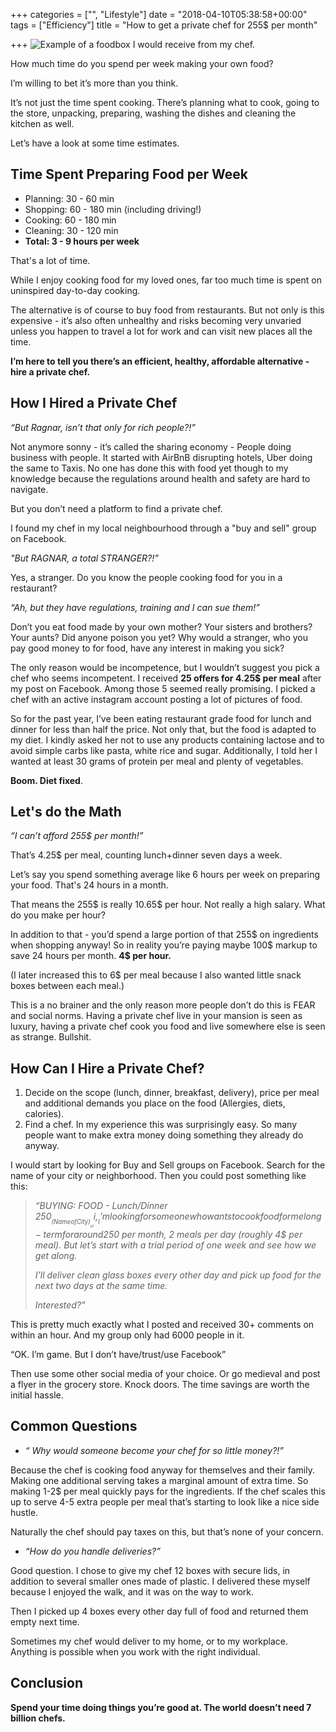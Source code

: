 +++
categories = ["", "Lifestyle"]
date = "2018-04-10T05:38:58+00:00"
tags = ["Efficiency"]
title = "How to get a private chef for 255$ per month"

+++
![Example of a foodbox I would receive from my chef.](/uploads/2018/04/10/privatechef.jpg "Foodbox")

How much time do you spend per week making your own food?

I’m willing to bet it’s more than you think.

It’s not just the time spent cooking. There’s planning what to cook, going to the store, unpacking, preparing, washing the dishes and cleaning the kitchen as well.

Let’s have a look at some time estimates.

## Time Spent Preparing Food per Week

* Planning: 30 - 60 min
* Shopping: 60 - 180 min (including driving!)
* Cooking: 60 - 180 min
* Cleaning: 30 - 120 min
* **Total:  3 - 9 hours per week**

That's a lot of time.

While I enjoy cooking food for my loved ones, far too much time is spent on uninspired day-to-day cooking.

The alternative is of course to buy food from restaurants. But not only is this expensive - it’s also often unhealthy and risks becoming very unvaried unless you happen to travel a lot for work and can visit new places all the time.

**I’m here to tell you there’s an efficient, healthy, affordable alternative - hire a private chef.**

## How I Hired a Private Chef

_“But Ragnar, isn’t that only for rich people?!”_

Not anymore sonny - it’s called the sharing economy - People doing business with people. It started with AirBnB disrupting hotels, Uber doing the same to Taxis. No one has done this with food yet though to my knowledge because the regulations around health and safety are hard to navigate.

But you don’t need a platform to find a private chef.

I found my chef in my local neighbourhood through a "buy and sell" group on Facebook.

_"But RAGNAR, a total STRANGER?!”_

Yes, a stranger. Do you know the people cooking food for you in a restaurant?

_“Ah, but they have regulations, training and I can sue them!”_

Don’t you eat food made by your own mother? Your sisters and brothers? Your aunts? Did anyone poison you yet? Why would a stranger, who you pay good money to for food, have any interest in making you sick?

The only reason would be incompetence, but I wouldn’t suggest you pick a chef who seems incompetent. I received **25 offers for 4.25$ per meal** after my post on Facebook. Among those 5 seemed really promising. I picked a chef with an active instagram account posting a lot of pictures of food.

So for the past year, I’ve been eating restaurant grade food for lunch and dinner for less than half the price. Not only that, but the food is adapted to my diet. I kindly asked her not to use any products containing lactose and to avoid simple carbs like pasta, white rice and sugar. Additionally, I told her I wanted at least 30 grams of protein per meal and plenty of vegetables.

**Boom. Diet fixed**.

## Let's do the Math

_“I can’t afford 255$ per month!”_

That’s 4.25$ per meal, counting lunch+dinner seven days a week.

Let’s say you spend something average like 6 hours per week on preparing your food. That's 24 hours in a month.

That means the 255$ is really 10.65$ per hour. Not really a high salary. What do you make per hour?

In addition to that - you’d spend a large portion of that 255$ on ingredients when shopping anyway! So in reality you’re paying maybe 100$ markup to save 24 hours per month. **4$ per hour.**

\(I later increased this to 6$ per meal because I also wanted little snack boxes between each meal.)

This is a no brainer and the only reason more people don’t do this is FEAR and social norms. Having a private chef live in your mansion is seen as luxury, having a private chef cook you food and live somewhere else is seen as strange.  Bullshit.

## How Can I Hire a Private Chef?

1. Decide on the scope (lunch, dinner, breakfast, delivery), price per meal and additional demands you place on the food (Allergies, diets, calories).
2. Find a chef. In my experience this was surprisingly easy. So many people want to make extra money doing something they already do anyway.

I would start by looking for Buy and Sell groups on Facebook. Search for the name of your city or neighborhood. Then you could post something like this:

> _“BUYING: FOOD - Lunch/Dinner_
> _250$_
> _(Name of City)_
> _Hi,_
> _I’m looking for someone who wants to cook food for me long-term for around 250$ per month, 2 meals per day (roughly 4$ per meal). But let’s start with a trial period of one week and see how we get along._
>
> _I’ll deliver clean glass boxes every other day and pick up food for the next two days at the same time._
>
> _Interested?”_

This is pretty much exactly what I posted and received 30+ comments on within an hour. And my group only had 6000 people in it.

“OK. I’m game. But I don’t have/trust/use Facebook”

Then use some other social media of your choice. Or go medieval and post a flyer in the grocery store. Knock doors. The time savings are worth the initial hassle.

## Common Questions

* _“ Why would someone become your chef for so little money?!”_

Because the chef is cooking food anyway for themselves and their family. Making one additional serving takes a marginal amount of extra time. So making 1-2$ per meal quickly pays for the ingredients. If the chef scales this up to serve 4-5 extra people per meal that’s starting to look like a nice side hustle.

Naturally the chef should pay taxes on this, but that’s none of your concern.

* _“How do you handle deliveries?”_

Good question. I chose to give my chef 12 boxes with secure lids, in addition to several smaller ones made of plastic. I delivered these myself because I enjoyed the walk, and it was on the way to work.

Then I picked up 4 boxes every other day full of food and returned them empty next time.

Sometimes my chef would deliver to my home, or to my workplace. Anything is possible when you work with the right individual.

## Conclusion

**Spend your time doing things you’re good at. The world doesn’t need 7 billion chefs.**